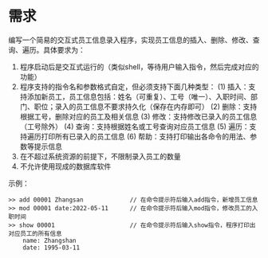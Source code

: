 # 需求
编写一个简易的交互式员工信息录入程序，实现员工信息的插入、删除、修改、查询、遍历。具体要求为：
1. 程序启动后是交互式运行的（类似shell，等待用户输入指令，然后完成对应的功能）
2. 程序支持的指令名和参数格式自定，但必须支持下面几种类型：
	(1) 插入：支持添加新员工，员工信息包括：姓名（可重复）、工号（唯一）、入职时间、部门、职位；录入的员工信息不要求持久化（保存在内存即可）
	(2) 删除：支持根据工号，删除对应的员工及相关信息
	(3) 修改：支持修改已录入的员工信息（工号除外）
	(4) 查询：支持根据姓名或工号查询对应员工信息
	(5) 遍历：支持遍历打印所有已录入的员工信息
	(6) 帮助：支持打印输出各命令的用法、参数等提示信息
3. 在不超过系统资源的前提下，不限制录入员工的数量
4. 不允许使用现成的数据库软件

示例：

```
>> add 00001 Zhangsan             // 在命令提示符后输入add指令，新增员工信息
>> mod 00001 date:2022-05-11      // 在命令提示符后输入mod指令，修改员工的入职时间
>> show 00001                     // 在命令提示符后输入show指令，程序打印出对应员工的所有信息
	name: Zhangshan
	date: 1995-03-11
```
